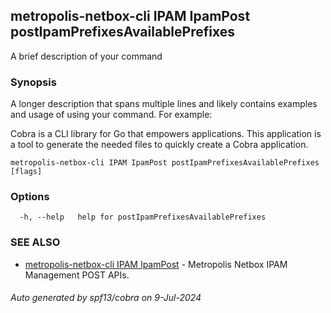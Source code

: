 ## metropolis-netbox-cli IPAM IpamPost postIpamPrefixesAvailablePrefixes

A brief description of your command

### Synopsis

A longer description that spans multiple lines and likely contains examples
and usage of using your command. For example:

Cobra is a CLI library for Go that empowers applications.
This application is a tool to generate the needed files
to quickly create a Cobra application.

```
metropolis-netbox-cli IPAM IpamPost postIpamPrefixesAvailablePrefixes [flags]
```

### Options

```
  -h, --help   help for postIpamPrefixesAvailablePrefixes
```

### SEE ALSO

* [metropolis-netbox-cli IPAM IpamPost]()	 - Metropolis Netbox IPAM Management POST APIs.

###### Auto generated by spf13/cobra on 9-Jul-2024
